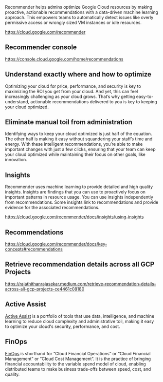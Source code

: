 Recommender helps admins optimize Google Cloud resources by making proactive, actionable recommendations with a data-driven machine learning approach. This empowers teams to automatically detect issues like overly permissive access or wrongly sized VM instances or idle resources.

https://cloud.google.com/recommender

## Recommender console

https://console.cloud.google.com/home/recommendations

## Understand exactly where and how to optimize

Optimizing your cloud for price, performance, and security is key to maximizing the ROI you get from your cloud. And yet, this can feel increasingly challenging as your cloud grows. That’s why getting easy-to-understand, actionable recommendations delivered to you is key to keeping your cloud optimized.

## Eliminate manual toil from administration

Identifying ways to keep your cloud optimized is just half of the equation. The other half is making it easy without squandering your staff’s time and energy. With these intelligent recommendations, you’re able to make important changes with just a few clicks, ensuring that your team can keep your cloud optimized while maintaining their focus on other goals, like innovation.

## Insights


Recommender uses machine learning to provide detailed and high quality insights. Insights are findings that you can use to proactively focus on important patterns in resource usage. You can use insights independently from recommendations. Some insights link to recommendations and provide evidence for the associated recommendations.


https://cloud.google.com/recommender/docs/insights/using-insights


## Recommendations

https://cloud.google.com/recommender/docs/key-concepts#recommendations

## Retrieve recommendation details across all GCP Projects

https://rajathithanrajasekar.medium.com/retrieve-recommendation-details-across-all-gcp-projects-ce4461c08180

## Active Assist

[Active Assist](https://cloud.google.com/solutions/active-assist) is a portfolio of tools that use data, intelligence, and machine learning to reduce cloud complexity and administrative toil, making it easy to optimize your cloud's security, performance, and cost.


## FinOps

[FinOps](  FinOps) is shorthand for “Cloud Financial Operations” or “Cloud Financial Management” or “Cloud Cost Management”. It is the practice of bringing financial accountability to the variable spend model of cloud, enabling distributed teams to make business trade-offs between speed, cost, and quality.
